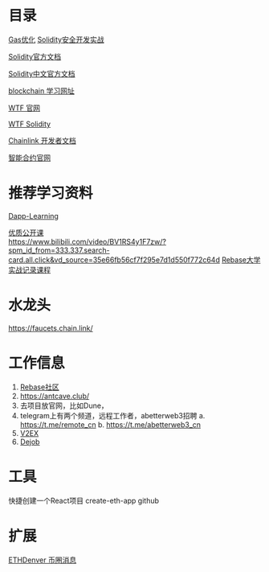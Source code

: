 # 目录

[Gas优化](./GasOptimize/)
[Solidity安全开发实战](./security/)

[Solidity官方文档](https://docs.soliditylang.org/)

[Solidity中文官方文档](https://learnblockchain.cn/docs/solidity/0.8.17/introduction-to-smart-contracts.html)

[blockchain 学习网址](https://learnblockchain.cn/)

[WTF 官网](https://www.wtf.academy/)

[WTF Solidity](https://github.com/AmazingAng/WTF-Solidity)

[Chainlink 开发者文档](https://docs.chain.link/)

[智能合约官网](https://ethereum.org/zh/developers/docs/smart-contracts/upgrading/#tutorials)

# 推荐学习资料

[Dapp-Learning](https://github.com/Dapp-Learning-DAO/Dapp-Learning/)    

[优质公开课](https://learnblockchain.cn/course/16)  
https://www.bilibili.com/video/BV1RS4y1F7zw/?spm_id_from=333.337.search-card.all.click&vd_source=35e66fb56cf7f295e7d1d550f772c64d
[Rebase大学](https://space.bilibili.com/382886213)
[实战记录课程](https://www.bilibili.com/video/BV12h4y1o7kk/?spm_id_from=333.337.search-card.all.click&vd_source=35e66fb56cf7f295e7d1d550f772c64d)

# 水龙头

https://faucets.chain.link/

# 工作信息

1. [Rebase社区](https://github.com/rebase-network/who-is-hiring)
2. https://antcave.club/
3. 去项目放官网，比如Dune，
4. telegram上有两个频道，远程工作者，abetterweb3招聘
  a. https://t.me/remote_cn 
  b. https://t.me/abetterweb3_cn
5. [V2EX](https://www.v2ex.com/)
6. [Dejob](https://www.dejob.top/job)


# 工具

快捷创建一个React项目 create-eth-app github

# 扩展

[ETHDenver 币圈消息](https://ethereumdenver.medium.com/)

